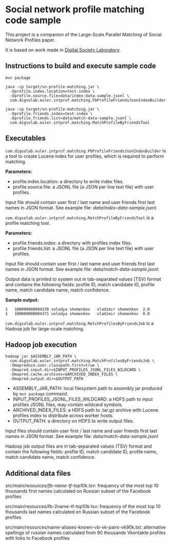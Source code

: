 Social network profile matching code sample
===========================================

This project is a companion of the Large-Scale Parallel Matching of Social Network Profiles paper.

It is based on work made in [Digital Society Laboratory](http://digsolab.com).

Instructions to build and execute sample code
---------------------------------------------

    mvn package

    java -cp target/sn-profile-matching.jar \
      -Dprofile.index.location=test-index \
      -Dprofile.source.file=data/index-data-sample.jsonl \
      com.digsolab.euler.intprof.matching.FbProfileFriendsJsonIndexBuilder

    java -cp target/sn-profile-matching.jar \
      -Dprofile.friends.index=test-index \
      -Dprofile.friends.list=data/match-data-sample.jsonl \
      com.digsolab.euler.intprof.matching.MatchProfileByFriendsTool

Executables
-----------

`com.digsolab.euler.intprof.matching.FbProfileFriendsJsonIndexBuilder` is a tool to create Lucene index for user profiles,
which is required to perform matching.

**Parameters:**

- profile.index.location: a directory to write index files.
- profile.source.file: a JSONL file (a JSON per line text file) with user profiles.

Input file should contain user first / last name and user friends first last names in JSON format.
See example file: *data/index-data-sample.jsonl*.

`com.digsolab.euler.intprof.matching.MatchProfileByFriendsTool` is a profile matching tool.

**Parameters:**

- profile.friends.index: a directory with profiles index files.
- profile.friends.list: a JSONL file (a JSON per line text file) with user profiles.

Input file should contain user first / last name and user friends first last names in JSON format.
See example file: *data/match-data-sample.jsonl*.

Output data is printed to system out in tab-separated values (TSV) format
and contains the following fields:
profile ID, match candidate ID, profile name, match candidate name, match confidence.

**Sample output:**

    1	100000000004370	volodya shemenkov	vladimir shemenkov	2.0
    1	100000000004371	volodya shemenkov	vladimir shemenkov	0.0

`com.digsolab.euler.intprof.matching.MatchProfilesByFriendsJob` is a Hadoop job for large-scale matching.

Hadoop job execution
--------------------

    hadoop jar $ASSEMBLY_JAR_PATH \
      com.digsolab.euler.intprof.matching.MatchProfilesByFriendsJob \
      -Dmapreduce.user.classpath.first=true \
      -Dmapred.input.dir=$INPUT_PROFILES_JSONL_FILES_WILDCARD \
      -Dmapred.cache.archives=$ARCHIVED_INDEX_FILES \
      -Dmapred.output.dir=$OUTPUT_PATH

- ASSEMBLY_JAR_PATH: local filesystem path to assembly jar produced by `mvn package` command.
- INPUT_PROFILES_JSONL_FILES_WILDCARD: a HDFS path to input profiles JSONL files, may contain wildcard symbols.
- ARCHIVED_INDEX_FILES: a HDFS path to .tar.gz archive with Lucene profiles index to distribute across worker hosts.
- OUTPUT_PATH: a directory on HDFS to write output files.

Input files should contain user first / last name and user friends first last names in JSON format.
See example file: *data/match-data-sample.jsonl*

Hadoop job output files are in tab-separated values (TSV) format
and contain the following fields:
profile ID, match candidate ID, profile name, match candidate name, match confidence.

Additional data files
---------------------

*src/main/resources/fb-name-tf-top10k.tsv*: frequency of the most top 10 thousands first names
calculated on Russian subset of the Facebook profiles

src/main/resources/fb-2name-tf-top10k.tsv: frequency of the most top 10 thousands last names
calculated on Russian subset of the Facebook profiles

src/main/resources/name-aliases-known-vb-vk-pairs-vk90k.txt: alternative spellings of russian names
calculated from 90 thousands Vkontakte profiles with links to Facebook profiles